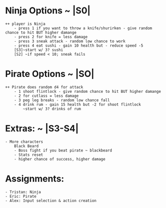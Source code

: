 # Ninja Options ~ |S0|
    ++ player is Ninja
        - press 1 if you want to throw a knife/shurirken - give random chance to hit BUT higher damange
        - press 2 for knife = less damage
        - press 3 sneak attack - random low chance to work
        - press 4 eat sushi - gain 10 health but - reduce speed -5
        [S3]~start w/ 3? sushi
        [S2] ~if speed < 10; sneak fails

# Pirate Options ~ |SO|
    ++ Pirate does random d4 for attack 
        - 1 shoot flintlock - give random chance to hit BUT higher damange
        - 2 for cutlass = less damage
        - 3 peg leg breaks - random low chance fall
        - 4 drink rum - gain 15 health but -2 for shoot flintlock
            ~start w/ 3? drinks of rum


# Extras: ~ |S3-S4|
    - More characters
        Black Beard
        - Boss fight if you beat pirate ~ blackbeard
        - Stats reset
        - higher chance of success, higher damage

# Assignments:
    - Tristan: Ninja
    - Eric: Pirate
    - Alex: Input selection & action creation

